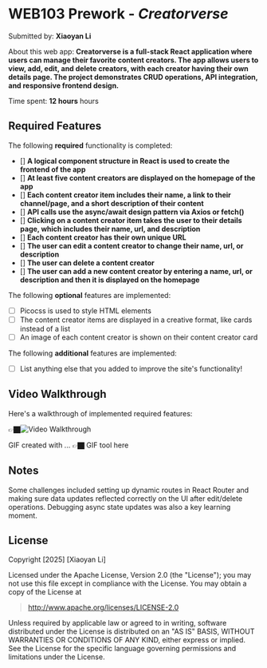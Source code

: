 # WEB103 Prework - *Creatorverse*

Submitted by: **Xiaoyan Li**

About this web app: **Creatorverse is a full-stack React application where users can manage their favorite content creators. The app allows users to view, add, edit, and delete creators, with each creator having their own details page. The project demonstrates CRUD operations, API integration, and responsive frontend design.**

Time spent: **12 hours** hours

## Required Features

The following **required** functionality is completed:

<!-- 👉🏿👉🏿👉🏿 Make sure to check off completed functionality below -->
- [] **A logical component structure in React is used to create the frontend of the app**
- [] **At least five content creators are displayed on the homepage of the app**
- [] **Each content creator item includes their name, a link to their channel/page, and a short description of their content**
- [] **API calls use the async/await design pattern via Axios or fetch()**
- [] **Clicking on a content creator item takes the user to their details page, which includes their name, url, and description**
- [] **Each content creator has their own unique URL**
- [] **The user can edit a content creator to change their name, url, or description**
- [] **The user can delete a content creator**
- [] **The user can add a new content creator by entering a name, url, or description and then it is displayed on the homepage**

The following **optional** features are implemented:

- [ ] Picocss is used to style HTML elements
- [ ] The content creator items are displayed in a creative format, like cards instead of a list
- [ ] An image of each content creator is shown on their content creator card

The following **additional** features are implemented:

* [ ] List anything else that you added to improve the site's functionality!

## Video Walkthrough

Here's a walkthrough of implemented required features:

👉🏿<img src='http://i.imgur.com/link/to/your/gif/file.gif' title='Video Walkthrough' width='' alt='Video Walkthrough' />

<!-- Replace this with whatever GIF tool you used! -->
GIF created with ...  👉🏿 GIF tool here
<!-- Recommended tools:
[Kap](https://getkap.co/) for macOS
[ScreenToGif](https://www.screentogif.com/) for Windows
[peek](https://github.com/phw/peek) for Linux. -->

## Notes

Some challenges included setting up dynamic routes in React Router and making sure data updates reflected correctly on the UI after edit/delete operations. Debugging async state updates was also a key learning moment.

## License

Copyright [2025] [Xiaoyan Li]

Licensed under the Apache License, Version 2.0 (the "License"); you may not use this file except in compliance with the License. You may obtain a copy of the License at

> http://www.apache.org/licenses/LICENSE-2.0

Unless required by applicable law or agreed to in writing, software distributed under the License is distributed on an "AS IS" BASIS, WITHOUT WARRANTIES OR CONDITIONS OF ANY KIND, either express or implied. See the License for the specific language governing permissions and limitations under the License.
